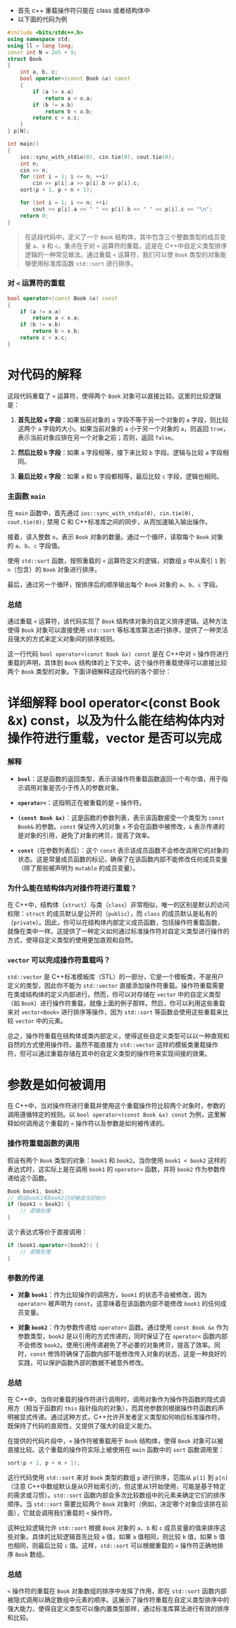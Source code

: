 - 首先 c++ 重载操作符只能在 class 或者结构体中
- 以下面的代码为例
``` cpp
#include <bits/stdc++.h>
using namespace std;
using ll = long long;
const int N = 2e5 + 9;
struct Book
{
    int a, b, c;
    bool operator<(const Book &x) const
    {
        if (a != x.a)
            return a < x.a;
        if (b != x.b)
            return b < x.b;
        return c < x.c;
    }
} p[N];

int main()
{
    ios::sync_with_stdio(0), cin.tie(0), cout.tie(0);
    int n;
    cin >> n;
    for (int i = 1; i <= n; ++i)
        cin >> p[i].a >> p[i].b >> p[i].c;
    sort(p + 1, p + n + 1);

    for (int i = 1; i <= n; ++i)
        cout << p[i].a << " " << p[i].b << " " << p[i].c << "\n";
    return 0;
}
```
> 在这段代码中，定义了一个 `Book` 结构体，其中包含三个整数类型的成员变量 `a`、`b` 和 `c`。重点在于对 `<` 运算符的重载，这是在 C++中自定义类型排序逻辑的一种常见做法。通过重载 `<` 运算符，我们可以使 `Book` 类型的对象能够使用标准库函数 `std::sort` 进行排序。

### 对 `<` 运算符的重载

```cpp
bool operator<(const Book &x) const
{
    if (a != x.a)
        return a < x.a;
    if (b != x.b)
        return b < x.b;
    return c < x.c;
}
```

# 对代码的解释
这段代码重载了 `<` 运算符，使得两个 `Book` 对象可以直接比较。这里的比较逻辑是：

1. **首先比较 `a` 字段**：如果当前对象的 `a` 字段不等于另一个对象的 `a` 字段，则比较这两个 `a` 字段的大小。如果当前对象的 `a` 小于另一个对象的 `a`，则返回 `true`，表示当前对象应排在另一个对象之前；否则，返回 `false`。

2. **然后比较 `b` 字段**：如果 `a` 字段相等，接下来比较 `b` 字段。逻辑与比较 `a` 字段相同。

3. **最后比较 `c` 字段**：如果 `a` 和 `b` 字段都相等，最后比较 `c` 字段，逻辑也相同。

### 主函数 `main`

在 `main` 函数中，首先通过 `ios::sync_with_stdio(0), cin.tie(0), cout.tie(0);` 禁用 C 和 C++标准库之间的同步，从而加速输入输出操作。

接着，读入整数 `n`，表示 `Book` 对象的数量。通过一个循环，读取每个 `Book` 对象的 `a`、`b`、`c` 字段值。

使用 `std::sort` 函数，按照重载的 `<` 运算符定义的逻辑，对数组 `p` 中从索引 `1` 到 `n`（包含）的 `Book` 对象进行排序。

最后，通过另一个循环，按排序后的顺序输出每个 `Book` 对象的 `a`、`b`、`c` 字段。

### 总结

通过重载 `<` 运算符，该代码实现了 `Book` 结构体对象的自定义排序逻辑。这种方法使得 `Book` 对象可以直接使用 `std::sort` 等标准库算法进行排序，提供了一种灵活且强大的方式来定义对象间的排序规则。

这一行代码 `bool operator<(const Book &x) const` 是在 C++中对 `<` 操作符进行重载的声明，具体到 `Book` 结构体的上下文中。这个操作符重载使得可以直接比较两个 `Book` 类型的对象。下面详细解释这段代码的各个部分：

# 详细解释 bool operator<(const Book &x) const，以及为什么能在结构体内对操作符进行重载，vector 是否可以完成
### 解释

- **`bool`**：这是函数的返回类型，表示该操作符重载函数返回一个布尔值，用于指示调用对象是否小于传入的参数对象。

- **`operator<`**：这指明正在被重载的是 `<` 操作符。

- **`(const Book &x)`**：这是函数的参数列表，表示该函数接受一个类型为 `const Book&` 的参数。`const` 保证传入的对象 `x` 不会在函数中被修改，`&` 表示传递的是对象的引用，避免了对象的拷贝，提高了效率。

- **`const`**（在参数列表后）：这个 `const` 表示该成员函数不会修改调用它的对象的状态。这是常量成员函数的标记，确保了在该函数内部不能修改任何成员变量（除了那些被声明为 `mutable` 的成员变量）。

### 为什么能在结构体内对操作符进行重载？

在 C++中，结构体（`struct`）与类（`class`）非常相似，唯一的区别是默认的访问权限：`struct` 的成员默认是公开的（`public`），而 `class` 的成员默认是私有的（`private`）。因此，你可以在结构体内部定义成员函数，包括操作符重载函数，就像在类中一样。这提供了一种定义如何通过标准操作符对自定义类型进行操作的方式，使得自定义类型的使用更加直观和自然。

### `vector` 可以完成操作符重载吗？

`std::vector` 是 C++标准模板库（STL）的一部分，它是一个模板类，不是用户定义的类型，因此你不能为 `std::vector` 直接添加操作符重载。操作符重载需要在类或结构体的定义内部进行。然而，你可以对存储在 `vector` 中的自定义类型（如 `Book`）进行操作符重载，就像上面的例子那样。然后，你可以利用这些重载来对 `vector<Book>` 进行排序等操作，因为 `std::sort` 等函数会使用这些重载来比较 `vector` 中的元素。

总之，操作符重载在结构体或类内部定义，使得这些自定义类型可以以一种直观和自然的方式使用操作符。虽然不能直接为 `std::vector` 这样的模板类重载操作符，但可以通过重载存储在其中的自定义类型的操作符来实现间接的效果。

# 参数是如何被调用

在 C++中，当对操作符进行重载并使用这个重载操作符比较两个对象时，参数的调用遵循特定的规则。以 `bool operator<(const Book &x) const` 为例，这里解释如何调用这个重载的 `<` 操作符以及参数是如何被传递的。

### 操作符重载函数的调用

假设有两个 `Book` 类型的对象：`book1` 和 `book2`。当你使用 `book1 < book2` 这样的表达式时，这实际上是在调用 `book1` 的 `operator<` 函数，并将 `book2` 作为参数传递给这个函数。

```cpp
Book book1, book2;
// 假设book1和book2已经被适当初始化
if (book1 < book2) {
    // 逻辑处理
}
```

这个表达式等价于直接调用：

```cpp
if (book1.operator<(book2)) {
    // 逻辑处理
}
```

### 参数的传递

- **对象 `book1`**：作为比较操作的调用方，`book1` 的状态不会被修改，因为 `operator<` 被声明为 `const`。这意味着在该函数内部不能修改 `book1` 的任何成员变量。

- **对象 `book2`**：作为参数传递给 `operator<` 函数。通过使用 `const Book &x` 作为参数类型，`book2` 是以引用的方式传递的，同时保证了在 `operator<` 函数内部不会修改 `book2`。使用引用传递避免了不必要的对象拷贝，提高了效率。同时，`const` 修饰符确保了函数内部不能修改传入对象的状态，这是一种良好的实践，可以保护函数外部的数据不被意外修改。

### 总结

在 C++中，当你对重载的操作符进行调用时，调用对象作为操作符函数的隐式调用方（相当于函数的 `this` 指针指向的对象），而其他参数则根据操作符函数的声明被显式传递。通过这种方式，C++允许开发者定义类型如何响应标准操作符，既保持了代码的直观性，又提供了强大的自定义能力。


在提供的代码片段中，`<` 操作符被重载用于 `Book` 结构体，使得 `Book` 对象可以被直接比较。这个重载的操作符实际上被使用在 `main` 函数中的 `sort` 函数调用里：

```cpp
sort(p + 1, p + n + 1);
```

这行代码使用 `std::sort` 来对 `Book` 类型的数组 `p` 进行排序，范围从 `p[1]` 到 `p[n]`（注意 C++中数组默认是从0开始索引的，但这里从1开始使用，可能是基于特定的需求或习惯）。`std::sort` 函数内部会多次比较数组中的元素来确定它们的排序顺序。当 `std::sort` 需要比较两个 `Book` 对象时（例如，决定哪个对象应该排在前面），它就会调用我们重载的 `<` 操作符。

这种比较逻辑允许 `std::sort` 根据 `Book` 对象的 `a`、`b` 和 `c` 成员变量的值来排序这些对象。具体的比较逻辑首先比较 `a` 值，如果 `a` 值相同，则比较 `b` 值，如果 `b` 值也相同，则最后比较 `c` 值。这样，`std::sort` 可以根据重载的 `<` 操作符正确地排序 `Book` 数组。

### 总结

`<` 操作符的重载在 `Book` 对象数组的排序中发挥了作用，即在 `std::sort` 函数内部被隐式调用以确定数组中元素的顺序。这展示了操作符重载在自定义类型排序中的强大能力，使得自定义类型可以像内置类型那样，通过标准库算法进行有效的排序和比较。